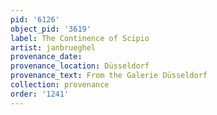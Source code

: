 ```yaml
---
pid: '6126'
object_pid: '3619'
label: The Continence of Scipio
artist: janbrueghel
provenance_date:
provenance_location: Düsseldorf
provenance_text: From the Galerie Düsseldorf
collection: provenance
order: '1241'
---
```

